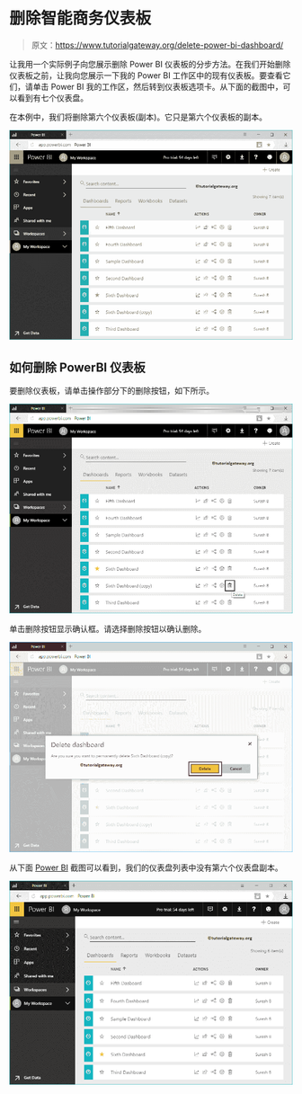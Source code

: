 # 删除智能商务仪表板

> 原文：<https://www.tutorialgateway.org/delete-power-bi-dashboard/>

让我用一个实际例子向您展示删除 Power BI 仪表板的分步方法。在我们开始删除仪表板之前，让我向您展示一下我的 Power BI 工作区中的现有仪表板。要查看它们，请单击 Power BI 我的工作区，然后转到仪表板选项卡。从下面的截图中，可以看到有七个仪表盘。

在本例中，我们将删除第六个仪表板(副本)。它只是第六个仪表板的副本。

![Delete Power BI Dashboard 1](img/47eabee95eb793ea6ba6c2909377aa76.png)

## 如何删除 PowerBI 仪表板

要删除仪表板，请单击操作部分下的删除按钮，如下所示。

![Delete Power BI Dashboard 2](img/cf10905443fbe6505ed4e950d4c65f4d.png)

单击删除按钮显示确认框。请选择删除按钮以确认删除。

![Delete Power BI Dashboard 3](img/19f82a8c8a25f9c6de1d869f8a66d058.png)

从下面 [Power BI](https://www.tutorialgateway.org/power-bi-tutorial/) 截图可以看到，我们的仪表盘列表中没有第六个仪表盘副本。

![Delete Power BI Dashboard 4](img/627f7e16b94432e20148cd2d8a6f0165.png)